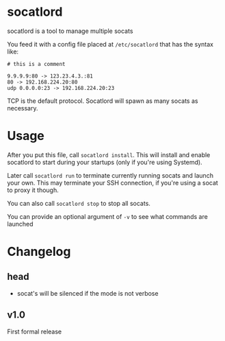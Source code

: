 # socatlord

socatlord is a tool to manage multiple socats

You feed it with a config file placed at
`/etc/socatlord` that has the syntax like:

```
# this is a comment

9.9.9.9:80 -> 123.23.4.3.:81
80 -> 192.168.224.20:80
udp 0.0.0.0:23 -> 192.168.224.20:23
```

TCP is the default protocol.
Socatlord will spawn as many socats as necessary.

# Usage

After you put this file, call `socatlord install`. This will install and enable socatlord to start
during your startups (only if you're using Systemd).

Later call `socatlord run` to terminate currently running socats and launch your own.
This may terminate your SSH connection, if you're using a socat to proxy it though.

You can also call `socatlord stop` to stop all socats.

You can provide an optional argument of `-v` to see what commands are launched

# Changelog

## head

* socat's will be silenced if the mode is not verbose

## v1.0

First formal release
